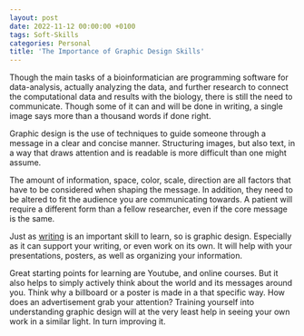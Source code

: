 ```yaml
---
layout: post
date: 2022-11-12 00:00:00 +0100
tags: Soft-Skills
categories: Personal
title: 'The Importance of Graphic Design Skills'
---
```


Though the main tasks of a bioinformatician are programming software for data-analysis, actually analyzing the data, and further research to connect the computational data and results with the biology, there is still the need to communicate. Though some of it can and will be done in writing, a single image says more than a thousand words if done right.

Graphic design is the use of techniques to guide someone through a message in a clear and concise manner. Structuring images, but also text, in a way that draws attention and is readable is more difficult than one might assume.

The amount of information, space, color, scale, direction are all factors that have to be considered when shaping the message. In addition, they need to be altered to fit the audience you are communicating towards. A patient will require a different form than a fellow researcher, even if the core message is the same.

Just as [writing](https://yannickbijl.github.io/posts/the-importance-of-writing-skills/) is an important skill to learn, so is graphic design. Especially as it can support your writing, or even work on its own. It will help with your presentations, posters, as well as organizing your information.

Great starting points for learning are Youtube, and online courses. But it also helps to simply actively think about the world and its messages around you. Think why a billboard or a poster is made in a that specific way. How does an advertisement grab your attention? Training yourself into understanding graphic design will at the very least help in seeing your own work in a similar light. In turn improving it.
